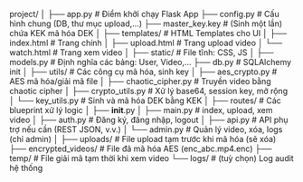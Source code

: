 project/
│
├── app.py                       # Điểm khởi chạy Flask App
├── config.py                    # Cấu hình chung (DB, thư mục upload,...)
├── master_key.key               # (Sinh một lần) chứa KEK mã hóa DEK
│
├── templates/                   # HTML Templates cho UI
│   ├── index.html               # Trang chính
│   ├── upload.html              # Trang upload video
│   └── watch.html               # Trang xem video
│
├── static/                      # File tĩnh: CSS, JS
│
├── models.py                   # Định nghĩa các bảng: User, Video,...
├── db.py                        # SQLAlchemy init
│
├── utils/                       # Các công cụ mã hóa, sinh key
│   ├── aes_crypto.py            # AES mã hóa/giải mã file
│   ├── chaotic_cipher.py        # Truyền video bằng chaotic cipher
│   ├── crypto_utils.py          # Xử lý base64, session key, mở rộng
│   └── key_utils.py             # Sinh và mã hóa DEK bằng KEK
│
├── routes/                      # Các blueprint xử lý logic
│   ├── __init__.py
│   ├── main.py                  # index, upload, xem video
│   ├── auth.py                  # Đăng ký, đăng nhập, logout
│   ├── api.py                   # API phụ trợ nếu cần (REST JSON, v.v.)
│   └── admin.py                 # Quản lý video, xóa, logs (chỉ admin)
│
├── uploads/                     # File upload tạm trước khi mã hóa (sẽ xóa)
├── encrypted_videos/           # File đã mã hóa AES (enc_abc.mp4.enc)
├── temp/                        # File giải mã tạm thời khi xem video
└── logs/                        # (tuỳ chọn) Log audit hệ thống
